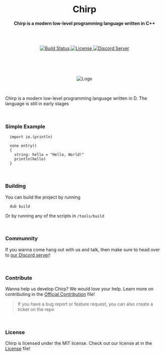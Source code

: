 <h1 align="center">Chirp</h1>

<div align="center">
  <strong>Chirp is a modern low-level programming language written in C++</strong>

  <br><br>

  <!-- Source for new image: https://shields.io/category/build -->
  <a href="https://travis-ci.org/binkiklou/Chirp">
    <img src="https://img.shields.io/travis/Dmunch04/Chirp/master.svg?style=for-the-badge" alt="Build Status" />
  </a>

  <a href="https://github.com/binkiklou/Chirp/blob/master/LICENSE">
    <img src="https://img.shields.io/github/license/Dmunch04/Chirp.svg?style=for-the-badge" alt="License" />
  </a>

  <a href="https://discord.gg/8EeVJaS">
    <img src="https://img.shields.io/discord/584797314695299112?label=Chirp%20Discord&style=for-the-badge" alt="Discord Server" />
  </a>
</div>

<br><br><br>

<p align="center">
  <img src="https://camo.githubusercontent.com/641f171b8217bb22d5951086a25c7c7a037a106c/68747470733a2f2f63646e2e646973636f72646170702e636f6d2f6174746163686d656e74732f3530363135323839363631383935343831322f3538323035313338303737373435313534312f4368697270536d616c6c49636f6e2e706e67" alt="Logo">
</p>

<br>

Chirp is a modern low-level programming language written in D. The language is still in early stages

<br>

### Simple Example

```chirp
  import io.(println)

  none entry()
  {
    string: hello = "Hello, World!"
    println(hello)
  }
```

<br>

### Building

You can build the project by running
```
  dub build
```
Or by running any of the scripts in `/tools/build`

<br>

### Communnity

If you wanna come hang out with us and talk, then make sure to head over to [our Discord server](https://discord.gg/8EeVJaS)!

<br>

### Contribute

Wanna help us develop Chirp? We would love your help.
Learn more on contributing in the [Official Contribution](CONTRIBUTING.md) file!

> If you have a bug report or feature request, you can also create a ticket on the repo

<br>

### License

Chirp is licensed under the MIT license. Check out our license at in the [License](LICENSE) file!
